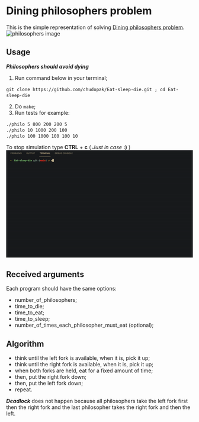 # Dining philosophers problem
This is the simple representation of solving [Dining philosophers problem](https://en.wikipedia.org/wiki/Dining_philosophers_problem).<br/>
![philosophers image](https://adit.io/imgs/dining_philosophers/happy_and_sad.png)

## Usage
***Philosophers should avoid dying***
1. Run command below in your terminal;
```
git clone https://github.com/chudopak/Eat-sleep-die.git ; cd Eat-sleep-die
```
2. Do `make`;
3. Run tests for example:
```
./philo 5 800 200 200 5
./philo 10 1000 200 100
./philo 100 1000 100 100 10
```
To stop simulation type __CTRL__ + __c__ ( *Just in case* **:)** )
![philo](./philo.gif)

## Received arguments
Each program should have the same options: 
- number_of_philosophers;
- time_to_die;
- time_to_eat;
- time_to_sleep;
- number_of_times_each_philosopher_must_eat (optional);

## Algorithm
- think until the left fork is available, when it is, pick it up;
- think until the right fork is available, when it is, pick it up;
- when both forks are held, eat for a fixed amount of time;
- then, put the right fork down;
- then, put the left fork down;
- repeat.

***Deadlock*** does not happen because all philosophers take the left fork first then the right fork and the last philosopher takes the right fork and then the left.